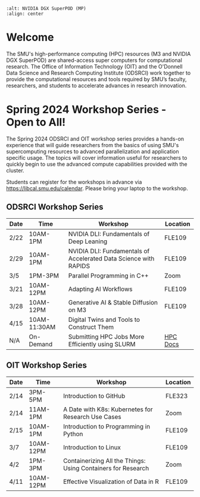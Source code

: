 ```{image} ./images/superpod.jpg
:alt: NVIDIA DGX SuperPOD (MP)
:align: center 
```

# Welcome

The SMU's high-performance computing (HPC) resources (M3 and NVIDIA DGX
SuperPOD) are shared-access super computers for computational research. The
Office of Information Technology (OIT) and the O'Donnell Data Science and
Research Computing Institute (ODSRCI) work together to provide the
computational resources and tools required by SMU’s faculty, researchers, and
students to accelerate advances in research innovation.

# Spring 2024 Workshop Series - Open to All!

The Spring 2024 ODSRCI and OIT workshop series provides a hands-on experience
that will guide researchers from the basics of using SMU's supercomputing
resources to advanced parallelization and application specific usage. The
topics will cover information useful for researchers to quickly begin to use
the advanced compute capabilities provided with the cluster.

Students can register for the workshops in advance via
https://libcal.smu.edu/calendar. Please bring your laptop to the workshop.

## ODSRCI Workshop Series

| Date  | Time         | Workshop                    			 	 				      | Location   |
| ----- | ------------ | ---------------------------------------------------------------- | ---------- |
| 2/22  | 10AM-1PM     | NVIDIA DLI: Fundamentals of Deep Leaning                         | FLE109     |
| 2/29  | 10AM-1PM     | NVIDIA DLI: Fundamentals of Accelerated Data Science with RAPIDS | FLE109     |
| 3/5   | 1PM-3PM      | Parallel Programming in C++                                      | Zoom       |
| 3/21  | 10AM-12PM    | Adapting AI Workflows                                            | FLE109     |
| 3/28  | 10AM-12PM    | Generative AI & Stable Diffusion on M3                           | FLE109     |
| 4/15  | 10AM-11:30AM | Digital Twins and Tools to Construct Them                        | 
| N/A   | On-Demand    | Submitting HPC Jobs More Efficiently using SLURM                 | [HPC Docs] |

## OIT Workshop Series

| Date  | Time        | Workshop                    								 | Location |
| ----- | ----------- | ------------------------------------------------------------ | -------- |
| 2/14  | 3PM-5PM     | Introduction to GitHub                                       | FLE323   |
| 2/14  | 11AM-1PM    | A Date with K8s: Kubernetes for Research Use Cases           | Zoom     |
| 2/15  | 10AM-1PM    | Introduction to Programming in Python                        | FLE109   |
| 3/7   | 10AM-12PM   | Introduction to Linux                                        | FLE109   |
| 4/2   | 1PM-3PM     | Containerizing All the Things: Using Containers for Research | Zoom     |
| 4/11  | 10AM-12PM   | Effective Visualization of Data in R                         | FLE109   |

[HPC Docs]: <https://southernmethodistuniversity.github.io/hpc_docs/>

